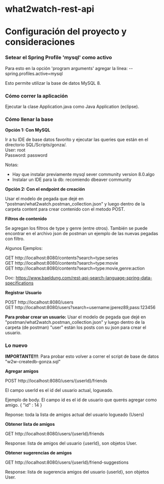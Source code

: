 # what2watch-rest-api

<h1>Configuración del proyecto y consideraciones</h1>

<h3>Setear el Spring Profile 'mysql' como activo</h3>

Para esto en la opción 'program arguments' agregar la línea: --spring.profiles.active=mysql

Esto permite utilizar la base de datos MySQL 8.

<h3>Cómo correr la aplicación</h3>

Ejecutar la clase Application.java como Java Application (eclipse).

<h3>Cómo llenar la base</h3>

<b>Opción 1: Con MySQL</b>

Ir a tu IDE de base datos favorito y ejecutar las queries que están en el directorio SQL/Scripts/gonza/.<br> 
User: root<br>
Password: password

Notas:
- Hay que instalar previamente mysql sever community version 8.0.algo
- Instalar un IDE para la db: recomiendo dbeaver community

<b>Opción 2: Con el endpoint de creación</b>

Usar el modelo de pegada que dejé en "postman/what2watch.postman_collection.json" y luego dentro de la carpeta content para crear contenido con el metodo POST.

<b>Filtros de contenido</b>

Se agregan los filtros de type y genre (entre otros).
También se puede encontrar en el archivo json de postman un ejemplo de las nuevas pegadas con filtro.

Algunos Ejemplos:

GET http://localhost:8080/contents?search=type:series<br>
GET http://localhost:8080/contents?search=type:movie<br>
GET http://localhost:8080/contents?search=type:movie,genre:action<br>

Doc: https://www.baeldung.com/rest-api-search-language-spring-data-specifications

<b>Registrar Usuario</b>

POST http://localhost:8080/users<br>
GET http://localhost:8080/users?search=username:jperez89,pass:123456

<b>Para probar crear un usuario:</b> Usar el modelo de pegada que dejé en "postman/what2watch.postman_collection.json" y luego dentro de la carpeta (de postman) "user" están los posts con su json para crear el usuario.

<h3>Lo nuevo </h3>

<b>IMPORTANTE!!!</b>: Para probar esto volver a correr el script de base de datos "w2w-createdb-gonza.sql"

<b>Agregar amigos</b>

POST http://localhost:8080/users/{userId}/friends<br>

El campo userId es el id del usuario actual, logueado.

Ejemplo de body. El campo id es el id de usuario que querés agregar como amigo.
{
	"id" : 14
}

Reponse: toda la lista de amigos actual del usuario logueado (Users)

<b>Obtener lista de amigos</b>

GET http://localhost:8080/users/{userId}/friends<br>

Response: lista de amigos del usuario {userId}, son objetos User.

<b>Obtener sugerencias de amigos</b>

GET http://localhost:8080/users/{userId}/friend-suggestions<br>

Response: lista de sugerencia amigos del usuario {userId}, son objetos User.
